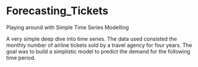 # Forecasting_Tickets
Playing around with Simple Time Series Modelling 

A very simple deep dive into time series. The data used consisted the monthly number of airline tickets sold by a travel agency for four years. The goal was to build a simplistic model to predict the demand for the following time period. 
